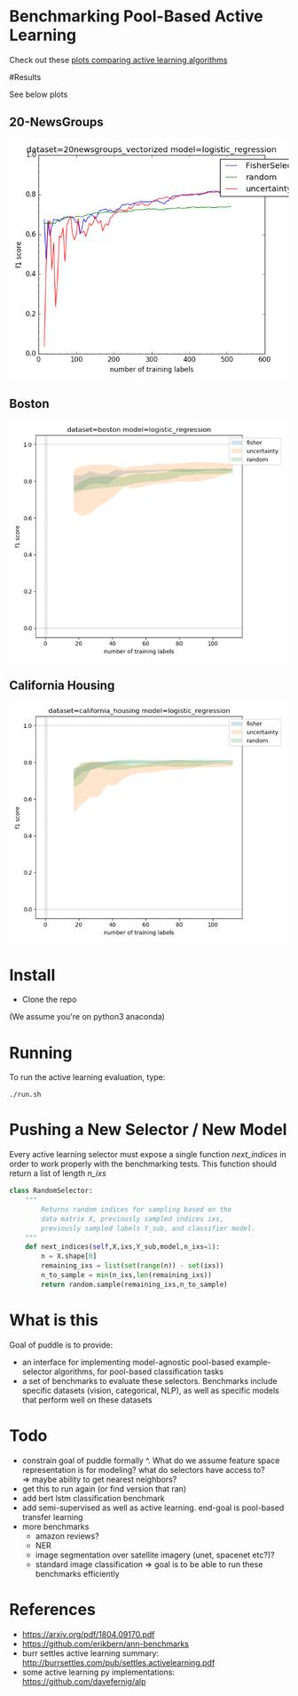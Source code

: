 # Benchmarking Pool-Based Active Learning
Check out these [plots comparing active learning algorithms](results/overview.html)


#Results

See below plots


20-NewsGroups
-------------
![20newsgroups](results/plots/20newsgroups_vectorized-logistic_regression.png)

Boston
-------------
![boston](results/plots/boston-logistic_regression.png)

California Housing
------------------
![california_housing](results/plots/california_housing-logistic_regression.png)


# Install
- Clone the repo

(We assume you're on python3 anaconda)


# Running
To run the active learning evaluation, type:

    ./run.sh

# Pushing a New Selector / New Model

Every active learning selector must expose a single function *next_indices* in order to 
work properly with the benchmarking tests. This function should return a list of length *n_ixs*

```python
class RandomSelector:
    """
        Returns random indices for sampling based on the
        data matrix X, previously sampled indices ixs,
        previously sampled labels Y_sub, and classifier model.
    """
    def next_indices(self,X,ixs,Y_sub,model,n_ixs=1):
        n = X.shape[0]
        remaining_ixs = list(set(range(n)) - set(ixs))
        n_to_sample = min(n_ixs,len(remaining_ixs))
        return random.sample(remaining_ixs,n_to_sample)

```


# What is this
Goal of puddle is to provide:
* an interface for implementing model-agnostic pool-based example-selector algorithms, for pool-based classification tasks
* a set of benchmarks to evaluate these selectors.  Benchmarks include specific datasets (vision, categorical, NLP), as well as specific models that perform well on these datasets

# Todo
* constrain goal of puddle formally ^.  What do we assume feature space representation is for modeling?  what do selectors have access to?  
    => maybe ability to get nearest neighbors?
* get this to run again (or find version that ran)
* add bert lstm classification benchmark
* add semi-supervised as well as active learning.  end-goal is pool-based transfer learning
* more benchmarks
    * amazon reviews?  
    * NER
    * image segmentation over satellite imagery (unet, spacenet etc?)?
    * standard image classification
    => goal is to be able to run these benchmarks efficiently

# References
* https://arxiv.org/pdf/1804.09170.pdf
* https://github.com/erikbern/ann-benchmarks
* burr settles active learning summary: http://burrsettles.com/pub/settles.activelearning.pdf
* some active learning py implementations: https://github.com/davefernig/alp

